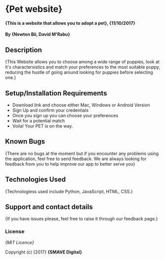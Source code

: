 # {Pet website}

#### {This is a website that allows you to adopt a pet}, {11/10/2017}

#### By **{Newton Bii, David M'Rabu}**

## Description

{This Website allows you to choose among a wide range of puppies, look at it's charactersistics and match your preferences to the most suitable puppy, reducing the hustle of going around looking for puppies before selecting one.}

## Setup/Installation Requirements

* Download link and choose either Mac, Windows or Android Version
* Sign Up and confirm your credentials
* Once you sign up you can choose your preferences
* Wait for a potential match
* Voila! Your PET is on the way.


## Known Bugs

{There are no bugs at the moment but if you encounter any problems using the application, feel free to send feedback. We are always looking for feedback from you to help improve our app to better serve you}

## Technologies Used

{Technologiess used include Python, JavaScript, HTML, CSS.}

## Support and contact details

{If you have issues please, feel free to raise it through our feedback page.}

### License

*{MIT Licence}*

Copyright (c) {2017} **{SMAVE Digital}**
